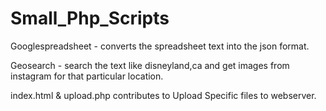 # Small_Php_Scripts
Googlespreadsheet - converts the spreadsheet text into the json format.

Geosearch - search the text like disneyland,ca and get images from instagram for that particular location.

index.html & upload.php contributes to Upload Specific files to webserver.
